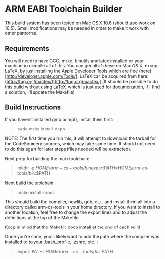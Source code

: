 ARM EABI Toolchain Builder
==========================

This build system has been tested on Mac OS X 10.6 (should also work on 10.5).
Small modifications may be needed in order to make it work with other
platforms.

Requirements
------------

You will need to have GCC, make, binutils and latex installed on your machine
to compile all of this. You can get all of these on Mac OS X, except LaTeX, by
just installing the Apple Developer Tools which are free
(here)[http://developer.apple.com/Tools/]. LaTeX can be acquired from here:
(http://tug.org/mactex/)[http://tug.org/mactex/] (It should be possible to do
this build without using LaTeX, which is just used for documentation, if I
find a solution, I’ll update the Makefile)


Build Instructions
------------------

If you haven’t installed gmp or mpfr, install them first:

> sudo make install-deps

NOTE: The first time you run this, it will attempt to download the tarball for
the CodeSourcery sources, which may take some time. It should not need to do
this again for later steps (files needed will be extracted).


Next prep for building the main toolchain:

> mkdir -p $HOME/arm-cs-tools/bin
> export PATH=$HOME/arm-cs-tools/bin:$PATH

Next build the toolchain:

> make install-cross

This should build the compiler, newlib, gdb, etc.. and install them all into a
directory called arm-cs-tools in your home directory. If you want to install
to another location, feel free to change the export lines and to adjust the
definitions at the top of the Makefile.

Keep in mind that the Makefile does install at the end of each build.

Once you’re done, you’ll likely want to add the path where the compiler was
installed to to your .bash_profile, .zshrc, etc..:

> export PATH=$HOME/arm-cs-tools/bin:$PATH
